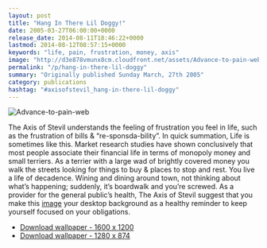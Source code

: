 ```yaml
---
layout: post
title: "Hang In There Lil Doggy!"
date: 2005-03-27T06:00:00+0000
release_date: 2014-08-11T18:46:22+0000
lastmod: 2014-08-12T08:57:15+0000
keywords: "life, pain, frustration, money, axis"
image: "http://d3e878vmunx8cm.cloudfront.net/assets/Advance-to-pain-web.jpg"
permalink: "/p/hang-in-there-lil-doggy"
summary: "Originally published Sunday March, 27th 2005"
category: publications
hashtag: "#axisofstevil_hang-in-there-lil-doggy"
---
```


[id_1]: http://d3e878vmunx8cm.cloudfront.net/assets/Advance-to-pain-web.jpg "Advance-to-pain-web"
![Advance-to-pain-web][id_1]

The Axis of Stevil understands the feeling of frustration you feel in life, such as the frustration of bills & “re-sponsda-bility”. In quick summation, Life is sometimes like this. Market research studies have shown conclusively that most people associate their financial life in terms of monopoly money and small terriers. As a terrier with a large wad of brightly covered money you walk the streets looking for things to buy & places to stop and rest. You live a life of decadence. Wining and dining around town, not thinking about what’s happening; suddenly, it’s boardwalk and you’re screwed. As a provider for the general public’s health, The Axis of Stevil suggest that you make this [image](http://d3e878vmunx8cm.cloudfront.net/assets/Advancetopain1600x1200.jpg "1600X1200") your desktop background as a healthy reminder to keep yourself focused on your obligations.

- [Download wallpaper - 1600 x 1200](http://d3e878vmunx8cm.cloudfront.net/assets/Advancetopain1600x1200.jpg)
- [Download wallpaper - 1280 x 874](http://d3e878vmunx8cm.cloudfront.net/assets/Advancetopain1280x854.jpg)

